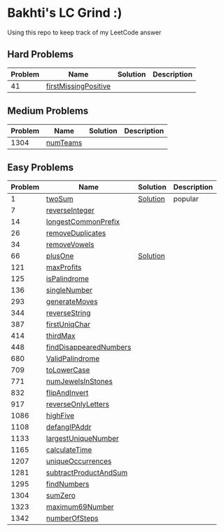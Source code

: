 # Bakhti's LC Grind :)
Using this repo to keep track of my LeetCode answer

## Hard Problems

| Problem | Name  |  Solution |  Description |
|---|---|---|-------------|
| 41 | [firstMissingPositive](https://leetcode.com/problems/first-missing-positive/) |  |  |

## Medium Problems

| Problem | Name  |  Solution |  Description |
|---|---|---|-------------|
| 1304 | [numTeams](https://leetcode.com/problems/count-number-of-teams/) |  |  |


## Easy Problems

| Problem | Name  |  Solution |  Description |
|---|---|---|-------------|
| 1 | [twoSum](https://leetcode.com/problems/two-sum/) |  [Solution](https://github.com/bahtibyte/LC-Grind/blob/main/src/easy/Solution1.java) | popular |
| 7 | [reverseInteger](https://leetcode.com/problems/reverse-integer/) |  |  |
| 14 | [longestCommonPrefix](https://leetcode.com/problems/longest-common-prefix/) |  |  |
| 26 | [removeDuplicates](https://leetcode.com/problems/remove-duplicates-from-sorted-array/) |  |  |
| 34 | [removeVowels](https://leetcode.com/problems/remove-vowels-from-a-string/) |  |  |
| 66 | [plusOne](https://leetcode.com/problems/plus-one/) | [Solution](https://github.com/bahtibyte/LC-Grind/blob/main/src/easy/Solution66.java) |  |
| 121 | [maxProfits](https://leetcode.com/problems/best-time-to-buy-and-sell-stock/) |  |  |
| 125 | [isPalindrome](https://leetcode.com/problems/valid-palindrome/) |  |  |
| 136 | [singleNumber](https://leetcode.com/problems/single-number/) |  |  |
| 293 | [generateMoves](https://leetcode.com/problems/flip-game/) |  |  |
| 344 | [reverseString](https://leetcode.com/problems/reverse-string/) |  |  |
| 387 | [firstUniqChar](https://leetcode.com/problems/first-unique-character-in-a-string/) |  |  |
| 414 | [thirdMax](https://leetcode.com/problems/third-maximum-number/) |  |  |
| 448 | [findDisappearedNumbers](https://leetcode.com/problems/find-all-numbers-disappeared-in-an-array/) |  |  |
| 680 | [ValidPalindrome](https://leetcode.com/problems/valid-palindrome-ii/) |  |  |
| 709 | [toLowerCase](https://leetcode.com/problems/to-lower-case/) |  |  |
| 771 | [numJewelsInStones](https://leetcode.com/problems/jewels-and-stones/) |  |  |
| 832 | [flipAndInvert](https://leetcode.com/problems/flipping-an-image/) |  |  |
| 917 | [reverseOnlyLetters](https://leetcode.com/problems/reverse-only-letters/) |  |  |
| 1086 | [highFive](https://leetcode.com/problems/high-five/) |  |  |
| 1108 | [defangIPAddr](https://leetcode.com/problems/defanging-an-ip-address/) |  |  |
| 1133 | [largestUniqueNumber](https://leetcode.com/problems/largest-unique-number/) |  |  |
| 1165 | [calculateTime](https://leetcode.com/problems/single-row-keyboard/) |  |  |
| 1207 | [uniqueOccurrences](https://leetcode.com/problems/unique-number-of-occurrences/) |  |  |
| 1281 | [subtractProductAndSum](https://leetcode.com/problems/subtract-the-product-and-sum-of-digits-of-an-integer/) |  |  |
| 1295 | [findNumbers](https://leetcode.com/problems/find-numbers-with-even-number-of-digits/) |  |  |
| 1304 | [sumZero](https://leetcode.com/problems/find-n-unique-integers-sum-up-to-zero/) |  |  |
| 1323 | [maximum69Number](https://leetcode.com/problems/maximum-69-number/) |  |  |
| 1342 | [numberOfSteps](https://leetcode.com/problems/number-of-steps-to-reduce-a-number-to-zero/) |  |  |

